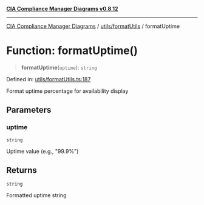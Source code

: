 [**CIA Compliance Manager Diagrams v0.8.12**](../../../README.md)

***

[CIA Compliance Manager Diagrams](../../../modules.md) / [utils/formatUtils](../README.md) / formatUptime

# Function: formatUptime()

> **formatUptime**(`uptime`): `string`

Defined in: [utils/formatUtils.ts:187](https://github.com/Hack23/cia-compliance-manager/blob/e7811142a771ec75716a7ce3a0d60f18cb91cd06/src/utils/formatUtils.ts#L187)

Format uptime percentage for availability display

## Parameters

### uptime

`string`

Uptime value (e.g., "99.9%")

## Returns

`string`

Formatted uptime string
